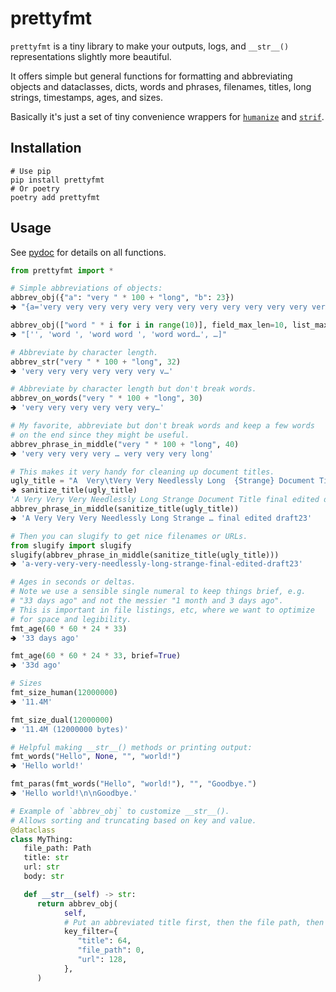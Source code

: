 # prettyfmt

`prettyfmt` is a tiny library to make your outputs, logs, and `__str__()`
representations slightly more beautiful.

It offers simple but general functions for formatting and abbreviating objects and
dataclasses, dicts, words and phrases, filenames, titles, long strings, timestamps,
ages, and sizes.

Basically it's just a set of tiny convenience wrappers for
[`humanize`](https://github.com/python-humanize/humanize) and
[`strif`](https://github.com/jlevy/strif).

## Installation

```
# Use pip
pip install prettyfmt
# Or poetry
poetry add prettyfmt
```

## Usage

See [pydoc](https://github.com/jlevy/prettyfmt/blob/main/src/prettyfmt/prettyfmt.py) for
details on all functions.

```python
from prettyfmt import *

# Simple abbreviations of objects:
abbrev_obj({"a": "very " * 100 + "long", "b": 23})
🢂 "{a='very very very very very very very very very very very very ver…', b=23}"

abbrev_obj(["word " * i for i in range(10)], field_max_len=10, list_max_len=4)
🢂 "['', 'word ', 'word word ', 'word word…', …]"

# Abbreviate by character length.
abbrev_str("very " * 100 + "long", 32)
🢂 'very very very very very very v…'

# Abbreviate by character length but don't break words.
abbrev_on_words("very " * 100 + "long", 30)
🢂 'very very very very very very…'

# My favorite, abbreviate but don't break words and keep a few words
# on the end since they might be useful.
abbrev_phrase_in_middle("very " * 100 + "long", 40)
🢂 'very very very very … very very very long'

# This makes it very handy for cleaning up document titles.
ugly_title = "A  Very\tVery Very Needlessly Long  {Strange} Document Title [final edited draft23]"
🢂 sanitize_title(ugly_title)
'A Very Very Very Needlessly Long Strange Document Title final edited draft23'
abbrev_phrase_in_middle(sanitize_title(ugly_title))
🢂 'A Very Very Very Needlessly Long Strange … final edited draft23'

# Then you can slugify to get nice filenames or URLs.
from slugify import slugify
slugify(abbrev_phrase_in_middle(sanitize_title(ugly_title)))
🢂 'a-very-very-very-needlessly-long-strange-final-edited-draft23'

# Ages in seconds or deltas.
# Note we use a sensible single numeral to keep things brief, e.g.
# "33 days ago" and not the messier "1 month and 3 days ago".
# This is important in file listings, etc, where we want to optimize
# for space and legibility.
fmt_age(60 * 60 * 24 * 33)
🢂 '33 days ago'

fmt_age(60 * 60 * 24 * 33, brief=True)
🢂 '33d ago'

# Sizes
fmt_size_human(12000000)
🢂 '11.4M'

fmt_size_dual(12000000)
🢂 '11.4M (12000000 bytes)'

# Helpful making __str__() methods or printing output:
fmt_words("Hello", None, "", "world!")
🢂 'Hello world!'

fmt_paras(fmt_words("Hello", "world!"), "", "Goodbye.")
🢂 'Hello world!\n\nGoodbye.'

# Example of `abbrev_obj` to customize __str__().
# Allows sorting and truncating based on key and value.
@dataclass
class MyThing:
   file_path: Path
   title: str
   url: str
   body: str

   def __str__(self) -> str:
      return abbrev_obj(
            self,
            # Put an abbreviated title first, then the file path, then the url.
            key_filter={
               "title": 64,
               "file_path": 0,
               "url": 128,
            },
      )
```
